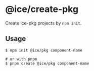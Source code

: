 # @ice/create-pkg

Create ice-pkg projects by `npm init`.

## Usage

```shell
$ npm init @ice/pkg component-name

# or with pnpm
$ pnpm create @ice/pkg component-name
```

